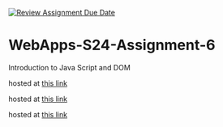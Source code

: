 [![Review Assignment Due Date](https://classroom.github.com/assets/deadline-readme-button-24ddc0f5d75046c5622901739e7c5dd533143b0c8e959d652212380cedb1ea36.svg)](https://classroom.github.com/a/1Z6dGCon)
# WebApps-S24-Assignment-6
Introduction to Java Script and DOM

hosted at [this link](https://44-563-web-apps-s24.github.io/44563-webapps-s24-assignment6-cdurbin909/animal.html)

hosted at [this link](https://44-563-web-apps-s24.github.io/44563-webapps-s24-assignment6-cdurbin909/discount.html)

hosted at [this link](https://44-563-web-apps-s24.github.io/44563-webapps-s24-assignment6-cdurbin909/packing.html)
